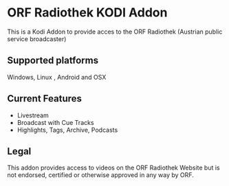 ORF Radiothek KODI Addon
=======
This is a Kodi Addon to provide acces to the ORF Radiothek (Austrian public service broadcaster)


Supported platforms
-------------------
Windows, Linux , Android and OSX


Current Features
----------------
* Livestream
* Broadcast with Cue Tracks
* Highlights, Tags, Archive, Podcasts


Legal
-----
This addon provides access to videos on the ORF Radiothek Website but is not endorsed, certified or otherwise approved in any way by ORF.
